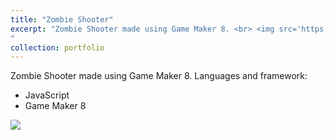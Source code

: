 ```yaml
---
title: "Zombie Shooter"
excerpt: "Zombie Shooter made using Game Maker 8. <br> <img src='https://arijeetbaruah.github.io/images/zombie3.png'/>
"
collection: portfolio
---
```


Zombie Shooter made using Game Maker 8.
Languages and framework: 

<ul>
<li>JavaScript</li>
<li>Game Maker 8</li>
</ul>

<img src='https://arijeetbaruah.github.io/images/zombie3.png'/>

